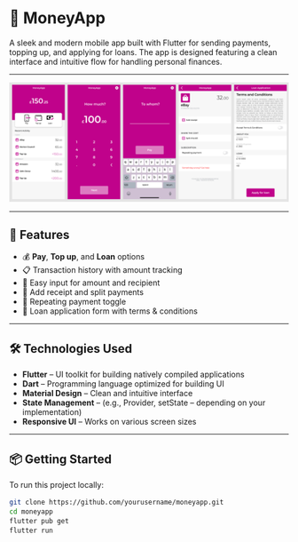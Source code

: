 # 💸 MoneyApp

A sleek and modern mobile app built with Flutter for sending payments, topping up, and applying for loans. The app is designed featuring a clean interface and intuitive flow for handling personal finances.

---

![MoneyApp Screenshot](./MoneyApp.png)

---

## 🚀 Features

- 💰 **Pay**, **Top up**, and **Loan** options
- 📋 Transaction history with amount tracking
- 📱 Easy input for amount and recipient
- 🧾 Add receipt and split payments
- 🔁 Repeating payment toggle
- 📄 Loan application form with terms & conditions

---

## 🛠 Technologies Used

- **Flutter** – UI toolkit for building natively compiled applications
- **Dart** – Programming language optimized for building UI
- **Material Design** – Clean and intuitive interface
- **State Management** – (e.g., Provider, setState – depending on your implementation)
- **Responsive UI** – Works on various screen sizes

---

## 📦 Getting Started

To run this project locally:

```bash
git clone https://github.com/yourusername/moneyapp.git
cd moneyapp
flutter pub get
flutter run
